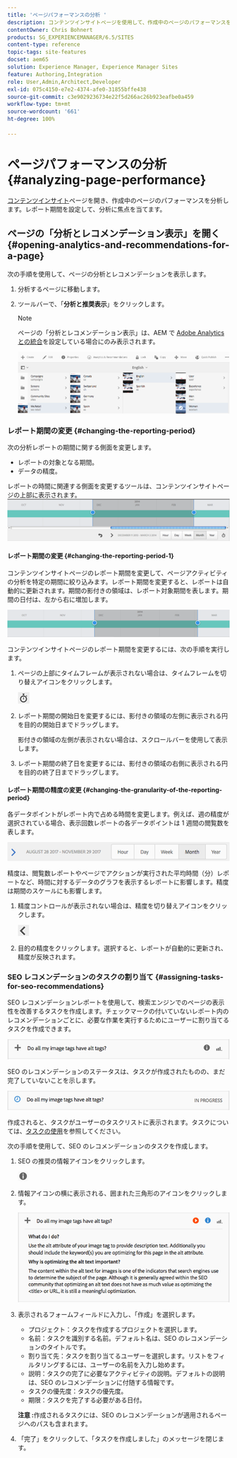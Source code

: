 ```yaml
---
title: 'ページパフォーマンスの分析 '
description: コンテンツインサイトページを使用して、作成中のページのパフォーマンスを分析する
contentOwner: Chris Bohnert
products: SG_EXPERIENCEMANAGER/6.5/SITES
content-type: reference
topic-tags: site-features
docset: aem65
solution: Experience Manager, Experience Manager Sites
feature: Authoring,Integration
role: User,Admin,Architect,Developer
exl-id: 075c4150-e7e2-4374-afe0-31855bffe438
source-git-commit: c3e9029236734e22f5d266ac26b923eafbe0a459
workflow-type: tm+mt
source-wordcount: '661'
ht-degree: 100%

---
```


# ページパフォーマンスの分析 {#analyzing-page-performance}

[コンテンツインサイト](/help/sites-authoring/content-insights.md)ページを開き、作成中のページのパフォーマンスを分析します。レポート期間を設定して、分析に焦点を当てます。

## ページの「分析とレコメンデーション表示」を開く {#opening-analytics-and-recommendations-for-a-page}

次の手順を使用して、ページの分析とレコメンデーションを表示します。

1. 分析するページに移動します。
1. ツールバーで、「**分析と推奨表示**」をクリックします。

   >[!NOTE]
   >
   >ページの「分析とレコメンデーション表示」は、AEM で [Adobe Analytics との統合](/help/sites-administering/adobeanalytics-connect.md)を設定している場合にのみ表示されます。

   ![screen-shot_2019-03-05at115319](assets/screen-shot_2019-03-05at115319.png)

### レポート期間の変更 {#changing-the-reporting-period}

次の分析レポートの期間に関する側面を変更します。

* レポートの対象となる期間。
* データの精度。

レポートの時間に関連する側面を変更するツールは、コンテンツインサイトページの上部に表示されます。![chlimage_1-126](assets/chlimage_1-126.png)

#### レポート期間の変更 {#changing-the-reporting-period-1}

コンテンツインサイトページのレポート期間を変更して、ページアクティビティの分析を特定の期間に絞り込みます。レポート期間を変更すると、レポートは自動的に更新されます。期間の影付きの領域は、レポート対象期間を表します。期間の日付は、左から右に増加します。

![chlimage_1-127](assets/chlimage_1-127.png)

コンテンツインサイトページのレポート期間を変更するには、次の手順を実行します。

1. ページの上部にタイムフレームが表示されない場合は、タイムフレームを切り替えアイコンをクリックします。

   ![タイムフレームを切り替え](do-not-localize/chlimage_1-22.png)

1. レポート期間の開始日を変更するには、影付きの領域の左側に表示される円を目的の開始日までドラッグします。

   影付きの領域の左側が表示されない場合は、スクロールバーを使用して表示します。

1. レポート期間の終了日を変更するには、影付きの領域の右側に表示される円を目的の終了日までドラッグします。

#### レポート期間の精度の変更 {#changing-the-granularity-of-the-reporting-period}

各データポイントがレポート内で占める時間を変更します。例えば、週の精度が選択されている場合、表示回数レポートの各データポイントは 1 週間の閲覧数を表します。

![screen_shot_2017-11-29at141001](assets/screen_shot_2017-11-29at141001.png)

精度は、閲覧数レポートやページでアクションが実行された平均時間（分）レポートなど、時間に対するデータのグラフを表示するレポートに影響します。精度は期間のスケールにも影響します。

1. 精度コントロールが表示されない場合は、精度を切り替えアイコンをクリックします。

   ![chlimage_1-128](assets/chlimage_1-128.png)

1. 目的の精度をクリックします。選択すると、レポートが自動的に更新され、精度が反映されます。

### SEO レコメンデーションのタスクの割り当て {#assigning-tasks-for-seo-recommendations}

SEO レコメンデーションレポートを使用して、検索エンジンでのページの表示性を改善するタスクを作成します。チェックマークの付いていないレポート内のレコメンデーションごとに、必要な作業を実行するためにユーザーに割り当てるタスクを作成できます。

![chlimage_1-129](assets/chlimage_1-129.png)

SEO のレコメンデーションのステータスは、タスクが作成されたものの、まだ完了していないことを示します。

![chlimage_1-130](assets/chlimage_1-130.png)

作成されると、タスクがユーザーのタスクリストに表示されます。タスクについては、[タスクの使用](/help/sites-authoring/task-content.md)を参照してください。

次の手順を使用して、SEO のレコメンデーションのタスクを作成します。

1. SEO の推奨の情報アイコンをクリックします。

   ![情報アイコン](do-not-localize/chlimage_1-23.png)

1. 情報アイコンの横に表示される、囲まれた三角形のアイコンをクリックします。

   ![chlimage_1-131](assets/chlimage_1-131.png)

1. 表示されるフォームフィールドに入力し、「作成」を選択します。

   * プロジェクト：タスクを作成するプロジェクトを選択します。
   * 名前：タスクを識別する名前。デフォルト名は、SEO のレコメンデーションのタイトルです。
   * 割り当て先：タスクを割り当てるユーザーを選択します。リストをフィルタリングするには、ユーザーの名前を入力し始めます。
   * 説明：タスクの完了に必要なアクティビティの説明。デフォルトの説明は、SEO のレコメンデーションに付随する情報です。
   * タスクの優先度：タスクの優先度。
   * 期限：タスクを完了する必要がある日付。

   **注意 :**&#x200B;作成されるタスクには、SEO のレコメンデーションが適用されるページへのパスも含まれます。

1. 「完了」をクリックして、「タスクを作成しました」のメッセージを閉じます。
